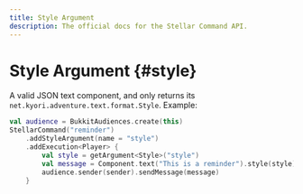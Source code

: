 ```yaml
---
title: Style Argument
description: The official docs for the Stellar Command API.
---
```


# Style Argument {#style}

A valid JSON text component, and only returns its `net.kyori.adventure.text.format.Style`. Example:

```Kotlin
val audience = BukkitAudiences.create(this)
StellarCommand("reminder")
    .addStyleArgument(name = "style")
    .addExecution<Player> {
        val style = getArgument<Style>("style")
        val message = Component.text("This is a reminder").style(style)
        audience.sender(sender).sendMessage(message)
    }
```
